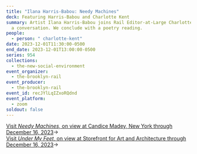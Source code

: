 ```yaml
---
title: "Ilana Harris-Babou: Needy Machines"
deck: Featuring Harris-Babou and Charlotte Kent
summary: Artist Ilana Harris-Babou joins Rail Editor-at-Large Charlotte Kent for
  a conversation. We conclude with a poetry reading.
people:
  - person: " charlotte-kent"
date: 2023-12-01T11:30:00-0500
end_date: 2023-12-01T13:00:00-0500
series: 954
collections:
  - the-new-social-environment
event_organizer:
  - the-brooklyn-rail
event_producer:
  - the-brooklyn-rail
event_id: recJYlLqIZxoRQdnd
event_platform:
  - zoom
soldout: false
---
```

[V﻿isit *Needy Machines,* on view at Candice Madey, New York through December 16, 2023](https://www.candicemadey.com/gallery/all/ilana-harris-babou)→\
[V﻿isit *Under My Feet*, on view at Storefront for Art and Architecture through December 16, 2023](http://storefrontnews.org/programming/on-the-ground-ilana-harris-babou/)→